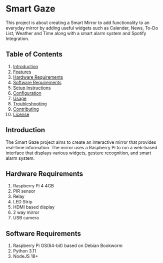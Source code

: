 # Smart Gaze
This project is about creating a Smart Mirror to add functionality to an everyday mirror by adding useful widgets such as Calender, News, To-Do List, Weather and Time along with a smart alarm system and Spotify Integration.

## Table of Contents
1. [Introduction](#introduction)
2. [Features](#features)
3. [Hardware Requirements](#hardware-requirements)
4. [Software Requirements](#software-requirements)
5. [Setup Instructions](#setup-instructions)
6. [Configuration](#configuration)
7. [Usage](#usage)
8. [Troubleshooting](#troubleshooting)
9. [Contributing](#contributing)
10. [License](#license)

## Introduction
The Smart Gaze project aims to create an interactive mirror that provides real-time information. The mirror uses a Raspberry Pi to run a web-based interface that displays various widgets, gesture recognition, and smart alarm system.

## Hardware Requirements

1. Raspberry Pi 4 4GB
2. PIR sensor
3. Relay
4. LED Strip
5. HDMI based display
6. 2 way mirror
7. USB camera

## Software Requirements

1. Raspberry Pi OS(64-bit) based on Debian Bookworm
2. Python 3.11
3. NodeJS 18+